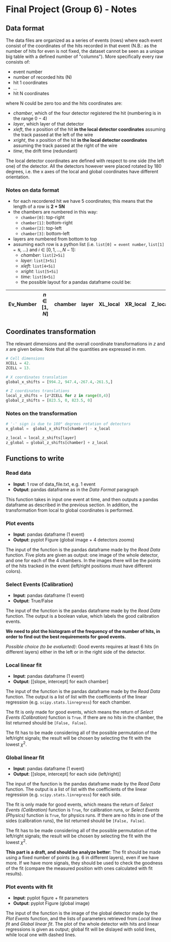 # Final Project (Group 6) - Notes

## Data format

The data files are organized as a series of events (rows) where each event consist of the coordinates of the hits recorded in that event (N.B.: as the number of hits for even is not fixed, the dataset cannot be seen as a unique big table with a defined number of "columns"). More specifically every raw consists of:

- event number
- number of recorded hits (N)
- hit 1 coordinates
- ...
- hit N coordinates

where N could be zero too and the hits coordinates are:

- *chamber*, which of the four detector registered the hit (numbering is in the range $0-4$)
- *layer*, which layer of that detector
- *xleft*, the x position of the hit **in the local detector coordinates** assuming the track passed at the left of the wire
- *xright*, the x position of the hit **in the local detector coordinates** assuming the track passed at the right of the wire
- *time*, the drift time (redundant)

The local detector coordinates are defined with respect to one side (the left one) of the detector. All the detectors however were placed rotated by 180 degrees, i.e. the x axes of the local and global coordinates have different orientation.

### Notes on data format

- for each recordered hit we have 5 coordinates; this means that the length of a row is **2 + 5N**
- the chambers are numbered in this way:
  - `chamber[0]`: top-right
  - `chamber[1]`: bottom-right
  - `chamber[2]`: top-left
  - `chamber[3]`: bottom-left
- layers are numbered from bottom to top
- assuming each row is a python list (i.e. `list[0] = event number`, `list[1] = N`, ...) and $i \in [0, 1, ..., N-1]$:
  - *chamber*: `list[2+5i]`
  - *layer*: `list[3+5i]`
  - *xleft*: `list[4+5i]`
  - *xright*: `list[5+5i]`
  - *time*: `list[6+5i]`
  - the possible layout for a pandas dataframe could be:

|Ev_Number | $n \in [1, N]$ | chamber | layer | XL_local | XR_local | Z_local | time | XL_global | XR_global | Z_global |
| --- | --- | --- | --- | --- | --- | --- | --- | --- | --- | --- |

## Coordinates transformation

The relevant dimensions and the overall coordinate transformations in $z$ and $x$ are given below. Note that all the quantities are expressed in $mm$.

```python
# Cell dimensions
XCELL = 42.
ZCELL = 13.

# X coordinates translation
global_x_shifts = [994.2, 947.4,-267.4,-261.5,]

# Z coordinates translations
local_z_shifts = [z*ZCELL for z in range(0,4)]
global_z_shifts = [823.5, 0, 823.5, 0]
```

### Notes on the transformation

```python
# '-' sign is due to 180° degrees rotation of detectors
x_global =  global_x_shifts[chamber] - x_local

z_local = local_z_shifts[layer]
z_global = global_z_shifts[chamber] + z_local
```

## Functions to write

### Read data

- **Input**: 1 row of data_file.txt, e.g. 1 event
- **Output**: pandas dataframe as in the *Data Format* paragraph

This function takes in input one event at time, and then outputs a pandas dataframe as described in the previous section. In addition, the transformation from local to global coordinates is performed.

### Plot events

- **Input**: pandas dataframe (1 event)
- **Output**: pyplot Figure (global image + 4 detectors zooms)

The input of the function is the pandas dataframe made by the *Read Data* function. Five plots are given as output: one image of the whole detector, and one for each of the 4 chambers. In the images there will be the points of the hits tracked in the event (left/right positions must have different colors).

### Select Events (Calibration)

- **Input**: pandas dataframe (1 event)
- **Output**: True/False

The input of the function is the pandas dataframe made by the *Read Data* function. The output is a boolean value, which labels the good calibration events.

**We need to plot the histogram of the frequency of the number of hits, in order to find out the best requirements for good events.**

*Possible choice (to be evalueted)*: Good events requires at least 6 hits (in different layers) either in the left or in the right side of the detector.

### Local linear fit

- **Input**: pandas dataframe (1 event)
- **Output**: [[slope, intercept] for each chamber]

The input of the function is the pandas dataframe made by the *Read Data* function. The output is a list of list with the coefficients of the linear regression (e.g. `scipy.stats.linregress`) for each chamber.

The fit is only made for good events, which means the return of *Select Events (Calibration)* function is `True`. If there are no hits in the chamber, the list returned should be `[False, False]`.

The fit has to be made considering all of the possible permutation of the left/right signals; the result will be chosen by selecting the fit with the lowest $\chi^2$.

### Global linear fit

- **Input**: pandas dataframe (1 event)
- **Output**: [[slope, intercept] for each side (left/right)]

The input of the function is the pandas dataframe made by the *Read Data* function. The output is a list of list with the coefficients of the linear regression (e.g. `scipy.stats.linregress`) for each side.

The fit is only made for good events, which means the return of *Select Events (Calibration)* function is `True`, for calibration runs, or *Select Events (Physics)* function is `True`, for physics runs. If there are no hits in one of the sides (calibration runs), the list returned should be `[False, False]`.

The fit has to be made considering all of the possible permutation of the left/right signals; the result will be chosen by selecting the fit with the lowest $\chi^2$.

**This part is a draft, and should be analyze better**: The fit should be made using a fixed number of points (e.g. 6 in different layers), even if we have more. If we have more signals, they should be used to check the goodness of the fit (compare the measured position with ones calculated with fit results).

### Plot events with fit

- **Input**: pyplot figure + fit parameters
- **Output**: pyplot Figure (global image)

The input of the function is the image of the global detector made by the *Plot Events* function, and the lists of parameters retrieved from *Local linea fit* and *Global linear fit*. The plot of the whole detector with hits and linear regressions is given as output; global fit will be dislayed with solid lines, while local one with dashed lines.